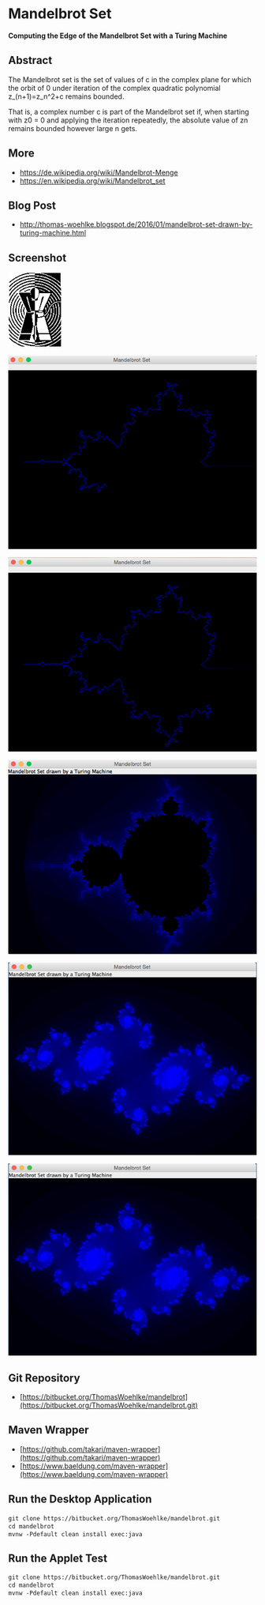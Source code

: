 Mandelbrot Set
==============

**Computing the Edge of the Mandelbrot Set with a Turing Machine**


Abstract
--------

The Mandelbrot set is the set of values of c in the complex plane for which the orbit of 0 
under iteration of the complex quadratic polynomial z_(n+1)=z_n^2+c remains bounded.

That is, a complex number c is part of the Mandelbrot set if, when starting with z0 = 0 
and applying the iteration repeatedly, the absolute value of zn remains bounded 
however large n gets. 

More
----
* https://de.wikipedia.org/wiki/Mandelbrot-Menge
* https://en.wikipedia.org/wiki/Mandelbrot_set

Blog Post
---------
* http://thomas-woehlke.blogspot.de/2016/01/mandelbrot-set-drawn-by-turing-machine.html


Screenshot
----------

![Later Screen](etc/img/phasenraum_logo.gif)

![Later Screen](etc/img/screen01.png)

![Later Screen](etc/img/screen02.png)

![Later Screen](etc/img/screen03.png)

![Early Screen](etc/img/julia01.png)

![Later Screen](etc/img/julia01.png)


Git Repository
--------------
* [https://bitbucket.org/ThomasWoehlke/mandelbrot](https://bitbucket.org/ThomasWoehlke/mandelbrot.git)


Maven Wrapper
-------------
* [https://github.com/takari/maven-wrapper](https://github.com/takari/maven-wrapper) 
* [https://www.baeldung.com/maven-wrapper](https://www.baeldung.com/maven-wrapper) 

Run the Desktop Application
---------------------------

```
git clone https://bitbucket.org/ThomasWoehlke/mandelbrot.git
cd mandelbrot
mvnw -Pdefault clean install exec:java
```

Run the Applet Test
-------------------
```
git clone https://bitbucket.org/ThomasWoehlke/mandelbrot.git
cd mandelbrot
mvnw -Pdefault clean install exec:java
```

